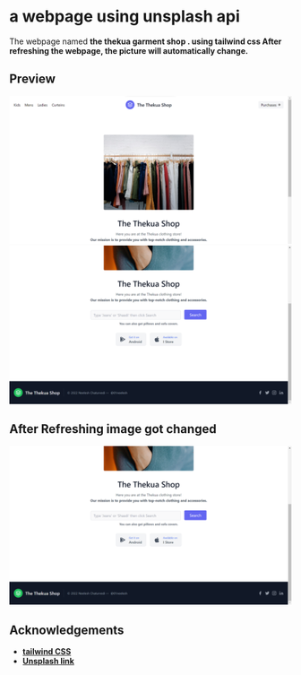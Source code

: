 
# a webpage using unsplash api 

The webpage named <b>the thekua garment shop . 
using tailwind css 
<strong>After refreshing the webpage, the picture will automatically change. </strong>  


## Preview

![WebSite preview](https://github.com/01neelesh/webpage-using-Unsplash-Api-/blob/main/Scrennshots/thekua%20shop%201.png?raw=true)
![WebSite preview](https://github.com/01neelesh/webpage-using-Unsplash-Api-/blob/main/Scrennshots/thekua%20shop%202.png?raw=true)


## After Refreshing image got changed 
![After Refreshing](https://github.com/01neelesh/webpage-using-Unsplash-Api-/blob/main/Scrennshots/thekua%20shop%202.png?raw=true)



## Acknowledgements

 - [tailwind CSS ](https://tailwindcss.com/)
 - [Unsplash link ](https://source.unsplash.com)

